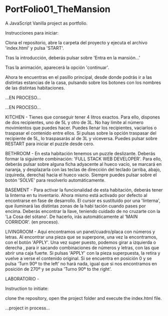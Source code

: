 # PortFolio01_TheMansion

A JavaScript Vanilla project as portfolio.

Instrucciones para iniciar:

  Clona el repositorio, abre la carpeta del proyecto y ejecuta el archivo 'index.html' y pulsa 'START'.

  Tras la introducción, deberás pulsar sobre 'Entra en la mansión...'

  Tras la animación, aparecerá la opción 'continuar'.

  Ahora te encuentras en el pasillo principal, desde donde podrás ir a las distintas estancias de la casa, pulsando sobre los botones con los nombres de las distintas habitaciones.

...EN PROCESO...

...EN PROCESO...

KITCHEN - 
                Tienes que conseguir tener 4 litros exactos. Para ello, dispones de dos recipientes, uno de 5L y otro de 3L. No hay límite al
número movimientos que puedes hacer. Puedes llenar los recipientes, vaciarlos o traspasar el contenido entre ellos. Si pulsas sobre la opción
traspasar del recipiente de 5L, lo traspasarás al de 3L y viceversa. Puedes pulsar sobre RESTART para iniciar el puzzle desde cero.

BETHROOM - 
                En esta habitación tenemos un puzzle deslizante. Deberás formar la siguiente combinación: 'FULL STACK WEB DEVELOPER'.
Para ello, deberás pulsar sobre alguna ficha adyacente al hueco vacío, se marcará en naranja, y desplazarla con las teclas de dirección
del teclado (arriba, abajo, izquireda, derecha) hacia el hueco vacío. Siempre puedes pulsar sobre el botón 'SOLVE' para resolverlo
automáticamente.

BASEMENT - 
                Para activar la funcionalidad de esta habitación, deberás tener la linterna en tu inventario. Ahora mismo está activado 
por defecto al encontrarse en fase de desarrollo. El cursor es sustituido por una 'linterna', que iluminará las distintas zonas de la habi
tación cuando pases por encima. Deberás encontrar la llave, teniendo cuidado de no cruzarte con la 'La Cosa del sótano'. De hacerlo, irás automáticamente al 'MAIN CORRIDOR'. (en proceso).

LIVINGROOM - 
                Aquí encontramos un panel/cuadro/placa con números y letras. Al encontrar una pieza que se superpone, una vez la encontramos, con el botón 'APPLY'. Una vez super puesto, podemos girar a izquierda o derecha , para ir sacando combinaciones de números y letras, con las que abrir una caja fuerte. Si pulsas 'APPLY' con la pieza superpuesta, la retira y vuelve a verse el contenido original. Si se encuentra en posición 0 y se pulsa 'Turn 90º to the left' no hará nada, igual que si nos encontramos en posición de 270º y se pulsa 'Turno 90º to the right'.

LABORATORIO - 
                <!-- ***EN PROCESO*** -->


Instruction to initiate:

  clone the repository, open the project folder and execute the index.html file.
  
  ...project in process...
